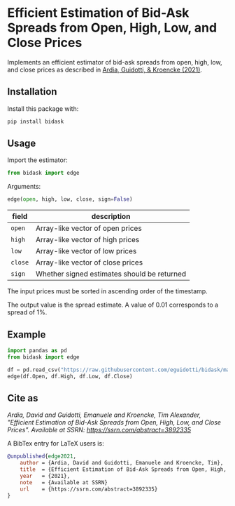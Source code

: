 # Efficient Estimation of Bid-Ask Spreads from Open, High, Low, and Close Prices

Implements an efficient estimator of bid-ask spreads from open, high, low, and close 
prices as described in [Ardia, Guidotti, & Kroencke (2021)](https://www.ssrn.com/abstract=3892335).


## Installation

Install this package with:

```bash
pip install bidask
```

## Usage

Import the estimator:

```python
from bidask import edge
```

Arguments:

```python
edge(open, high, low, close, sign=False)
```

| field   | description                                 |
| ------- | ------------------------------------------- |
| `open`  | Array-like vector of open prices            |
| `high`  | Array-like vector of high prices            |
| `low`   | Array-like vector of low prices             |
| `close` | Array-like vector of close prices           |
| `sign`  | Whether signed estimates should be returned |

The input prices must be sorted in ascending order of the timestamp. 

The output value is the spread estimate. A value of 0.01 corresponds to a spread of 1%.

## Example

```python
import pandas as pd
from bidask import edge

df = pd.read_csv("https://raw.githubusercontent.com/eguidotti/bidask/main/pseudocode/ohlc.csv")
edge(df.Open, df.High, df.Low, df.Close)
```

## Cite as

*Ardia, David and Guidotti, Emanuele and Kroencke, Tim Alexander, "Efficient Estimation of Bid-Ask Spreads from Open, High, Low, and Close Prices". Available at SSRN: https://ssrn.com/abstract=3892335* 

A BibTex  entry for LaTeX users is:

```bibtex
@unpublished{edge2021,
    author = {Ardia, David and Guidotti, Emanuele and Kroencke, Tim},
    title  = {Efficient Estimation of Bid-Ask Spreads from Open, High, Low, and Close Prices},
    year   = {2021},
    note   = {Available at SSRN}
    url    = {https://ssrn.com/abstract=3892335}
}
```
